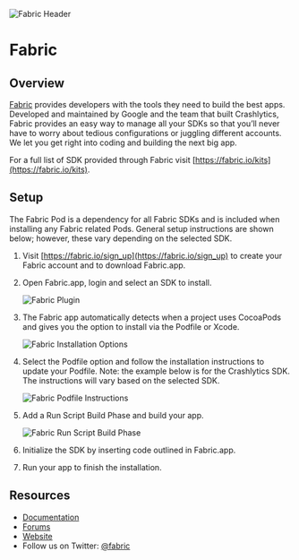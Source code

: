 ![Fabric Header](https://docs.fabric.io/ios/cocoapod-readmes/cocoapods-fabric-header.png)

# Fabric

## Overview

[Fabric](https://get.fabric.io) provides developers with the tools they need to build the best apps. Developed and maintained by Google and the team that built Crashlytics, Fabric provides an easy way to manage all your SDKs so that you’ll never have to worry about tedious configurations or juggling different accounts. We let you get right into coding and building the next big app.

For a full list of SDK provided through Fabric visit [https://fabric.io/kits](https://fabric.io/kits).

## Setup

The Fabric Pod is a dependency for all Fabric SDKs and is included when installing any Fabric related Pods. General setup instructions are shown below; however, these vary depending on the selected SDK.

1. Visit [https://fabric.io/sign_up](https://fabric.io/sign_up) to create your Fabric account and to download Fabric.app.

1. Open Fabric.app, login and select an SDK to install.

    ![Fabric Plugin](https://docs.fabric.io/ios/cocoapod-readmes/cocoapods-fabric-plugin.png)

1. The Fabric app automatically detects when a project uses CocoaPods and gives you the option to install via the Podfile or Xcode.

    ![Fabric Installation Options](https://docs.fabric.io/ios/cocoapod-readmes/cocoapods-pod-installation-option.png)

1. Select the Podfile option and follow the installation instructions to update your Podfile. Note: the example below is for the Crashlytics SDK. The instructions will vary based on the selected SDK.

    ![Fabric Podfile Instructions](https://docs.fabric.io/ios/cocoapod-readmes/cocoapods-podfile-instructions.png)

1. Add a Run Script Build Phase and build your app.

    ![Fabric Run Script Build Phase](https://docs.fabric.io/ios/cocoapod-readmes/cocoapods-rsbp.png)

1. Initialize the SDK by inserting code outlined in Fabric.app.

1. Run your app to finish the installation.

## Resources

* [Documentation](https://docs.fabric.io/)
* [Forums](https://stackoverflow.com/questions/tagged/google-fabric)
* [Website](https://get.fabric.io)
* Follow us on Twitter: [@fabric](https://twitter.com/fabric)
